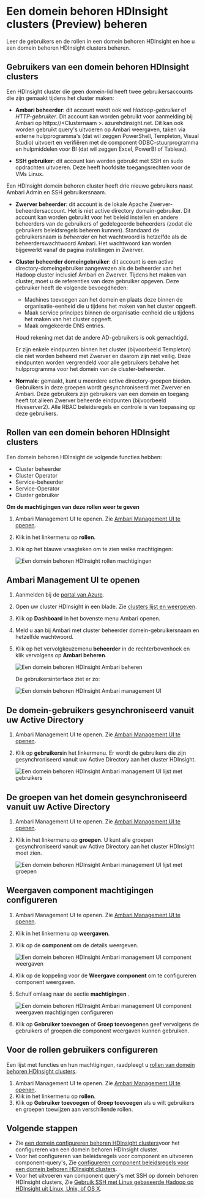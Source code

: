 <properties
    pageTitle="Een domein behoren HDInsight clusters beheren | Microsoft Azure"
    description="Informatie over het beheren van een domein behoren HDInsight clusters"
    services="hdinsight"
    documentationCenter=""
    authors="saurinsh"
    manager="jhubbard"
    editor="cgronlun"
    tags=""/>

<tags
    ms.service="hdinsight"
    ms.devlang="na"
    ms.topic="article"
    ms.tgt_pltfrm="na"
    ms.workload="big-data"
    ms.date="10/25/2016"
    ms.author="saurinsh"/>

# <a name="manage-domain-joined-hdinsight-clusters-preview"></a>Een domein behoren HDInsight clusters (Preview) beheren



Leer de gebruikers en de rollen in een domein behoren HDInsight en hoe u een domein behoren HDInsight clusters beheren.

## <a name="users-of-domain-joined-hdinsight-clusters"></a>Gebruikers van een domein behoren HDInsight clusters

Een HDInsight cluster die geen domein-lid heeft twee gebruikersaccounts die zijn gemaakt tijdens het cluster maken:

- **Ambari beheerder**: dit account wordt ook wel *Hadoop-gebruiker* of *HTTP-gebruiker*. Dit account kan worden gebruikt voor aanmelding bij Ambari op https://&lt;Clusternaam >. azurehdinsight.net. Dit kan ook worden gebruikt query's uitvoeren op Ambari weergaven, taken via externe hulpprogramma's (dat wil zeggen PowerShell, Templeton, Visual Studio) uitvoert en verifiëren met de component ODBC-stuurprogramma en hulpmiddelen voor BI (dat wil zeggen Excel, PowerBI of Tableau).

- **SSH gebruiker**: dit account kan worden gebruikt met SSH en sudo opdrachten uitvoeren. Deze heeft hoofdsite toegangsrechten voor de VMs Linux.

Een HDInsight domein behoren cluster heeft drie nieuwe gebruikers naast Ambari Admin en SSH gebruikersnaam.

- **Zwerver beheerder**: dit account is de lokale Apache Zwerver-beheerdersaccount. Het is niet active directory domain-gebruiker. Dit account kan worden gebruikt voor het beleid instellen en andere beheerders van de gebruikers of gedelegeerde beheerders (zodat die gebruikers beleidsregels beheren kunnen). Standaard de gebruikersnaam is *beheerder* en het wachtwoord is hetzelfde als de beheerderswachtwoord Ambari. Het wachtwoord kan worden bijgewerkt vanaf de pagina instellingen in Zwerver.

- **Cluster beheerder domeingebruiker**: dit account is een active directory-domeingebruiker aangewezen als de beheerder van het Hadoop cluster inclusief Ambari en Zwerver. Tijdens het maken van cluster, moet u de referenties van deze gebruiker opgeven. Deze gebruiker heeft de volgende bevoegdheden:

    - Machines toevoegen aan het domein en plaats deze binnen de organisatie-eenheid die u tijdens het maken van het cluster opgeeft.
    - Maak service principes binnen de organisatie-eenheid die u tijdens het maken van het cluster opgeeft. 
    - Maak omgekeerde DNS entries.

    Houd rekening met dat de andere AD-gebruikers is ook gemachtigd. 

    Er zijn enkele eindpunten binnen het cluster (bijvoorbeeld Templeton) die niet worden beheerd met Zwerver en daarom zijn niet veilig. Deze eindpunten worden vergrendeld voor alle gebruikers behalve het hulpprogramma voor het domein van de cluster-beheerder. 

- **Normale**: gemaakt, kunt u meerdere active directory-groepen bieden. Gebruikers in deze groepen wordt gesynchroniseerd met Zwerver en Ambari. Deze gebruikers zijn gebruikers van een domein en toegang heeft tot alleen Zwerver beheerde eindpunten (bijvoorbeeld Hiveserver2). Alle RBAC beleidsregels en controle is van toepassing op deze gebruikers.

## <a name="roles-of-domain-joined-hdinsight-clusters"></a>Rollen van een domein behoren HDInsight clusters

Een domein behoren HDInsight de volgende functies hebben:

- Cluster beheerder
- Cluster Operator
- Service-beheerder
- Service-Operator
- Cluster gebruiker

**Om de machtigingen van deze rollen weer te geven**

1. Ambari Management UI te openen.  Zie [Ambari Management UI te openen](#open-the-ambari-management-ui).
2. Klik in het linkermenu op **rollen**.
3. Klik op het blauwe vraagteken om te zien welke machtigingen:

    ![Een domein behoren HDInsight rollen machtigingen](./media/hdinsight-domain-joined-manage/hdinsight-domain-joined-roles-permissions.png)

## <a name="open-the-ambari-management-ui"></a>Ambari Management UI te openen

1. Aanmelden bij de [portal van Azure](https://portal.azure.com).
2. Open uw cluster HDInsight in een blade. Zie [clusters lijst en weergeven](hdinsight-administer-use-management-portal.md#list-and-show-clusters).
3. Klik op **Dashboard** in het bovenste menu Ambari openen.
4. Meld u aan bij Ambari met cluster beheerder domein-gebruikersnaam en hetzelfde wachtwoord.
5. Klik op het vervolgkeuzemenu **beheerder** in de rechterbovenhoek en klik vervolgens op **Ambari beheren**.

    ![Een domein behoren HDInsight Ambari beheren](./media/hdinsight-domain-joined-manage/hdinsight-domain-joined-manage-ambari.png)

    De gebruikersinterface ziet er zo:

    ![Een domein behoren HDInsight Ambari management UI](./media/hdinsight-domain-joined-manage/hdinsight-domain-joined-ambari-management-ui.png)

## <a name="list-the-domain-users-synchronized-from-your-active-directory"></a>De domein-gebruikers gesynchroniseerd vanuit uw Active Directory

1. Ambari Management UI te openen.  Zie [Ambari Management UI te openen](#open-the-ambari-management-ui).
2. Klik op **gebruikers**in het linkermenu. Er wordt de gebruikers die zijn gesynchroniseerd vanuit uw Active Directory aan het cluster HDInsight.

    ![Een domein behoren HDInsight Ambari management UI lijst met gebruikers](./media/hdinsight-domain-joined-manage/hdinsight-domain-joined-ambari-management-ui-users.png)

## <a name="list-the-domain-groups-synchronized-from-your-active-directory"></a>De groepen van het domein gesynchroniseerd vanuit uw Active Directory

1. Ambari Management UI te openen.  Zie [Ambari Management UI te openen](#open-the-ambari-management-ui).
2. Klik in het linkermenu op **groepen**. U kunt alle groepen gesynchroniseerd vanuit uw Active Directory aan het cluster HDInsight moet zien.

    ![Een domein behoren HDInsight Ambari management UI lijst met groepen](./media/hdinsight-domain-joined-manage/hdinsight-domain-joined-ambari-management-ui-groups.png)


## <a name="configure-hive-views-permissions"></a>Weergaven component machtigingen configureren

1. Ambari Management UI te openen.  Zie [Ambari Management UI te openen](#open-the-ambari-management-ui).
2. Klik in het linkermenu op **weergaven**.
3. Klik op de **component** om de details weergeven.

    ![Een domein behoren HDInsight Ambari management UI component weergaven](./media/hdinsight-domain-joined-manage/hdinsight-domain-joined-ambari-management-ui-hive-views.png)

4. Klik op de koppeling voor de **Weergave component** om te configureren component weergaven.
5. Schuif omlaag naar de sectie **machtigingen** .

    ![Een domein behoren HDInsight Ambari management UI component weergaven machtigingen configureren](./media/hdinsight-domain-joined-manage/hdinsight-domain-joined-ambari-management-ui-hive-views-permissions.png)

6. Klik op **Gebruiker toevoegen** of **Groep toevoegen**en geef vervolgens de gebruikers of groepen die component weergaven kunnen gebruiken. 

## <a name="configure-users-for-the-roles"></a>Voor de rollen gebruikers configureren

 Een lijst met functies en hun machtigingen, raadpleegt u [rollen van domein behoren HDInsight clusters](#roles-of-domain---joined-hdinsight-clusters).

1. Ambari Management UI te openen.  Zie [Ambari Management UI te openen](#open-the-ambari-management-ui).
2. Klik in het linkermenu op **rollen**.
3. Klik op **Gebruiker toevoegen** of **Groep toevoegen** als u wilt gebruikers en groepen toewijzen aan verschillende rollen.
 
## <a name="next-steps"></a>Volgende stappen

- Zie [een domein configureren behoren HDInsight clusters](hdinsight-domain-joined-configure.md)voor het configureren van een domein behoren HDInsight cluster.
- Voor het configureren van beleidsregels voor component en uitvoeren component-query's, Zie [configureren component beleidsregels voor een domein behoren HDInsight clusters](hdinsight-domain-joined-run-hive.md).
- Voor het uitvoeren van component query's met SSH op domein behoren HDInsight clusters, Zie [Gebruik SSH met Linux gebaseerde Hadoop op HDInsight uit Linux, Unix, of OS X](hdinsight-hadoop-linux-use-ssh-unix.md#connect-to-a-domain-joined-hdinsight-cluster).
